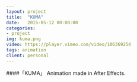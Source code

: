 ```yaml
---
layout: project
title:  "KUMA"
date:   2015-05-12 00:00:00
categories:
- project
img: kuma.png
video: https://player.vimeo.com/video/106369254
tags: animation
client: personal
---
```

####「KUMA」
Animation made in After Effects.